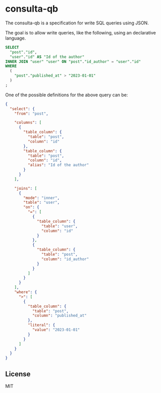 # consulta-qb

The consulta-qb is a specification for write SQL queries using JSON.

The goal is to allow write queries, like the following, using an declarative language.

```sql
SELECT
  "post"."id",
  "user"."id" AS "Id of the author"
INNER JOIN "user" "user" ON "post"."id_author" = "user"."id"
WHERE
  (
    "post"."published_at" > "2023-01-01"
  )
;
```

One of the possible definitions for the above query can be:

```json
{
  "select": {
    "from": "post",

    "columns": [
      {
        "table_column": {
          "table": "post",
          "column": "id"
        },
        "table_column": {
          "table": "post",
          "column": "id",
          "alias": "Id of the author"
        }
      }
    ],

    "joins": [
      {
        "mode": "inner",
        "table": "user",
        "on": {
          "=": [
            {
              "table_column": {
                "table": "user",
                "column": "id"
              }
            },
            {
              "table_column": {
                "table": "post",
                "column": "id_author"
              }
            }
          ]
        }
      }
    ],
    "where": {
      ">": [
        {
          "table_column": {
            "table": "post",
            "column": "published_at"
          },
          "literal": {
            "value": "2023-01-01"
          }
        }
      ]
    }
  }
}
```

## License

MIT

